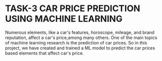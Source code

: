 # TASK-3 CAR PRICE PREDICTION USING MACHINE LEARNING
Numerous elements, like a car's features, horoscope, mileage, and brand reputation, affect a car's price,among many others.
One of the main topics of machine learning research is the prediction of car prices.
So in this project, we have created and trained a ML model to predict the car prices based elements that affect car's price.
